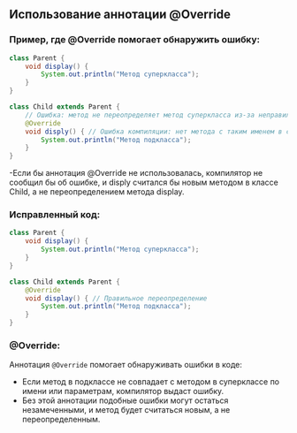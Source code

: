 ## Использование аннотации @Override
### Пример, где @Override помогает обнаружить ошибку:
```java
class Parent {
    void display() {
        System.out.println("Метод суперкласса");
    }
}

class Child extends Parent {
    // Ошибка: метод не переопределяет метод суперкласса из-за неправильного написания
    @Override
    void disply() { // Ошибка компиляции: нет метода с таким именем в суперклассе
        System.out.println("Метод подкласса");
    }
}
```
-Если бы аннотация @Override не использовалась, компилятор не сообщил бы об ошибке, и disply считался бы новым методом в классе Child, а не переопределением метода display.

### Исправленный код:
```java
class Parent {
    void display() {
        System.out.println("Метод суперкласса");
    }
}

class Child extends Parent {
    @Override
    void display() { // Правильное переопределение
        System.out.println("Метод подкласса");
    }
}
```

### @Override:
Аннотация `@Override` помогает обнаруживать ошибки в коде:
- Если метод в подклассе не совпадает с методом в суперклассе по имени или параметрам, компилятор выдаст ошибку.
- Без этой аннотации подобные ошибки могут остаться незамеченными, и метод будет считаться новым, а не переопределенным.